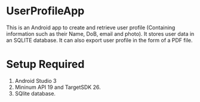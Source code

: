 # UserProfileApp
This is an Android app to create and retrieve user profile (Containing information such as their Name, DoB, email and photo).
It stores user data in an SQLITE database. It can also export user profile in the form of a PDF file.

# Setup Required
1. Android Studio 3 
2. Mininum API 19 and TargetSDK 26.
3. SQlite database.

